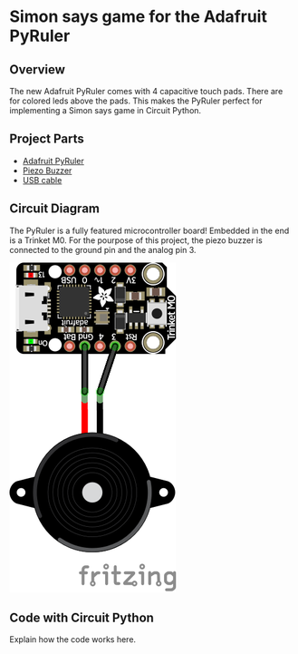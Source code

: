 # Simon says game for the Adafruit PyRuler

## Overview
The new Adafruit PyRuler comes with 4 capacitive touch pads. There 
are for colored leds above the pads. This makes the PyRuler perfect 
for implementing a Simon says game in Circuit Python.

## Project Parts
* [Adafruit PyRuler](https://www.adafruit.com/product/4319)
* [Piezo Buzzer](adafruit.com/product/160)
* [USB cable](adafruit.com/product/592)

## Circuit Diagram
The PyRuler is a fully featured microcontroller board! Embedded in the end is a 
Trinket M0. For the pourpose of this project, the piezo buzzer is connected to 
the ground pin and the analog pin 3.

![PyRuler Trinket M0 wiring](./diagram/sketch_bb.png)


## Code with Circuit Python
Explain how the code works here.
